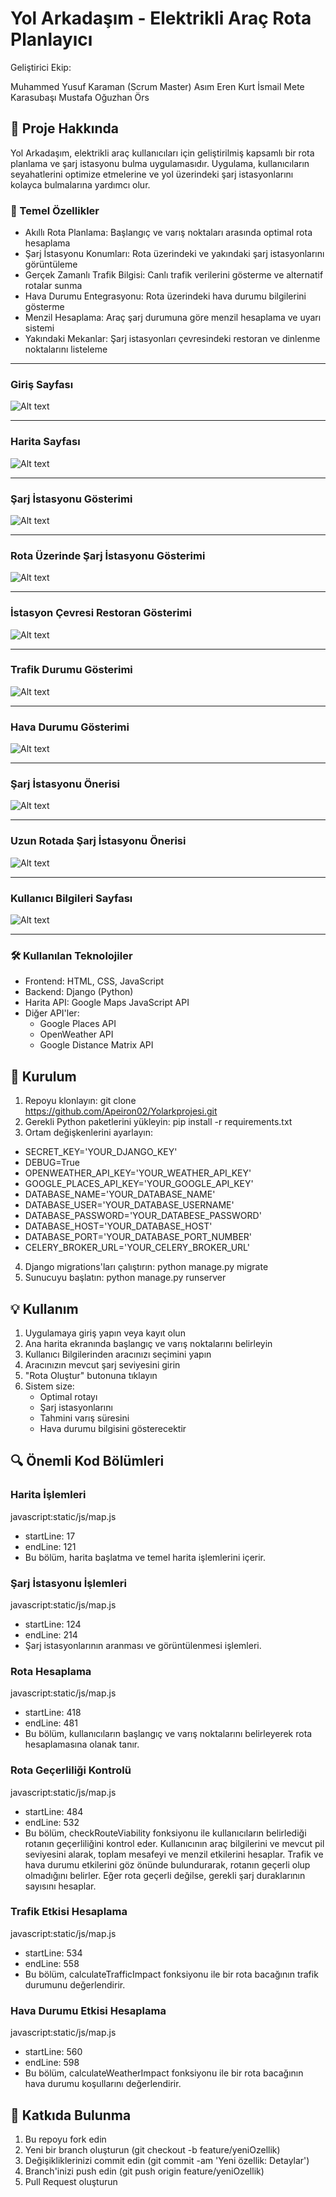 # Yol Arkadaşım - Elektrikli Araç Rota Planlayıcı

Geliştirici Ekip:

Muhammed Yusuf Karaman (Scrum Master)
Asım Eren Kurt
İsmail Mete Karasubaşı
Mustafa Oğuzhan Örs

## 📝 Proje Hakkında
Yol Arkadaşım, elektrikli araç kullanıcıları için geliştirilmiş kapsamlı bir rota planlama ve şarj istasyonu bulma uygulamasıdır. 
Uygulama, kullanıcıların seyahatlerini optimize etmelerine ve yol üzerindeki şarj istasyonlarını kolayca bulmalarına yardımcı olur.


### 🚗 Temel Özellikler
- Akıllı Rota Planlama: Başlangıç ve varış noktaları arasında optimal rota hesaplama
- Şarj İstasyonu Konumları: Rota üzerindeki ve yakındaki şarj istasyonlarını görüntüleme
- Gerçek Zamanlı Trafik Bilgisi: Canlı trafik verilerini gösterme ve alternatif rotalar sunma
- Hava Durumu Entegrasyonu: Rota üzerindeki hava durumu bilgilerini gösterme
- Menzil Hesaplama: Araç şarj durumuna göre menzil hesaplama ve uyarı sistemi
- Yakındaki Mekanlar: Şarj istasyonları çevresindeki restoran ve dinlenme noktalarını listeleme

------------------------------------------------------

### Giriş Sayfası

![ Alt text](Documents/ScreenShots/Giris_Sayfası.jpg)  [](Documents/ScreenShots/Giris_Sayfası.jpg)

-----------------------------------------------------

### Harita Sayfası

![ Alt text](Documents/ScreenShots/Harita_Sayfası.jpg)  [](Documents/ScreenShots/Harita_Sayfası.jpg)

-----------------------------------------------------

### Şarj İstasyonu Gösterimi

![ Alt text](Documents/ScreenShots/Sarj_Istasyon_Gosterim.jpg)  [](Documents/ScreenShots/Sarj_Istasyon_Gosterim.jpg)

-----------------------------------------------------

### Rota Üzerinde Şarj İstasyonu Gösterimi

![ Alt text](Documents/ScreenShots/Rota_İstasyon_Gosterim.jpg)  [](Documents/ScreenShots/Rota_İstasyon_Gosterim.jpg)

-----------------------------------------------------

### İstasyon Çevresi Restoran Gösterimi

![ Alt text](Documents/ScreenShots/Restoranlar_Gosterim.jpg)  [](Documents/ScreenShots/Restoranlar_Gosterim.jpg)

-----------------------------------------------------


### Trafik Durumu Gösterimi

![ Alt text](Documents/ScreenShots/Trafik_Gosterim.jpg)  [](Documents/ScreenShots/Trafik_Gosterim.jpg)

-----------------------------------------------------

### Hava Durumu Gösterimi

![ Alt text](Documents/ScreenShots/Hava_Durumu_Gosterim.jpg)  [](Documents/ScreenShots/Hava_Durumu_Gosterim.jpg)

-----------------------------------------------------

### Şarj İstasyonu Önerisi

![ Alt text](Documents/ScreenShots/Istasyon_Onerisi.jpg)  [](Documents/ScreenShots/Istasyon_Onerisi.jpg)

-----------------------------------------------------

### Uzun Rotada Şarj İstasyonu Önerisi

![ Alt text](Documents/ScreenShots/Istasyon_Onerisi_2.jpg)  [](Documents/ScreenShots/Istasyon_Onerisi_2.jpg)

-----------------------------------------------------

### Kullanıcı Bilgileri Sayfası

![ Alt text](Documents/ScreenShots/Kullanici_Bilgileri.jpg)  [](Documents/ScreenShots/Kullanici_Bilgileri.jpg)

-----------------------------------------------------

### 🛠 Kullanılan Teknolojiler
- Frontend: HTML, CSS, JavaScript
- Backend: Django (Python)
- Harita API: Google Maps JavaScript API
- Diğer API'ler: 
  - Google Places API
  - OpenWeather API
  - Google Distance Matrix API


## 🚀 Kurulum
1. Repoyu klonlayın: git clone https://github.com/Apeiron02/Yolarkprojesi.git
2. Gerekli Python paketlerini yükleyin: pip install -r requirements.txt
3. Ortam değişkenlerini ayarlayın:
- SECRET_KEY='YOUR_DJANGO_KEY'
- DEBUG=True
- OPENWEATHER_API_KEY='YOUR_WEATHER_API_KEY'
- GOOGLE_PLACES_API_KEY='YOUR_GOOGLE_API_KEY'
- DATABASE_NAME='YOUR_DATABASE_NAME'
- DATABASE_USER='YOUR_DATABASE_USERNAME'
- DATABASE_PASSWORD='YOUR_DATABESE_PASSWORD'
- DATABASE_HOST='YOUR_DATABASE_HOST'
- DATABASE_PORT='YOUR_DATABASE_PORT_NUMBER'
- CELERY_BROKER_URL='YOUR_CELERY_BROKER_URL'
4. Django migrations'ları çalıştırın: python manage.py migrate
5. Sunucuyu başlatın: python manage.py runserver


## 💡 Kullanım
1. Uygulamaya giriş yapın veya kayıt olun
2. Ana harita ekranında başlangıç ve varış noktalarını belirleyin
3. Kullanıcı Bilgilerinden aracınızı seçimini yapın
4. Aracınızın mevcut şarj seviyesini girin
5. "Rota Oluştur" butonuna tıklayın
6. Sistem size:
   - Optimal rotayı
   - Şarj istasyonlarını
   - Tahmini varış süresini
   - Hava durumu bilgisini gösterecektir


## 🔍 Önemli Kod Bölümleri

### Harita İşlemleri
javascript:static/js/map.js
- startLine: 17
- endLine: 121
- Bu bölüm, harita başlatma ve temel harita işlemlerini içerir.

### Şarj İstasyonu İşlemleri
javascript:static/js/map.js
- startLine: 124
- endLine: 214
- Şarj istasyonlarının aranması ve görüntülenmesi işlemleri.

### Rota Hesaplama
javascript:static/js/map.js
- startLine: 418
- endLine: 481
- Bu bölüm, kullanıcıların başlangıç ve varış noktalarını belirleyerek rota hesaplamasına olanak tanır.

### Rota Geçerliliği Kontrolü
javascript:static/js/map.js
- startLine: 484
- endLine: 532
- Bu bölüm, checkRouteViability fonksiyonu ile kullanıcıların belirlediği rotanın geçerliliğini kontrol eder. 
Kullanıcının araç bilgilerini ve mevcut pil seviyesini alarak, toplam mesafeyi ve menzil etkilerini hesaplar. 
Trafik ve hava durumu etkilerini göz önünde bulundurarak, rotanın geçerli olup olmadığını belirler. 
Eğer rota geçerli değilse, gerekli şarj duraklarının sayısını hesaplar.

### Trafik Etkisi Hesaplama
javascript:static/js/map.js
- startLine: 534
- endLine: 558
- Bu bölüm, calculateTrafficImpact fonksiyonu ile bir rota bacağının trafik durumunu değerlendirir. 

### Hava Durumu Etkisi Hesaplama
javascript:static/js/map.js
- startLine: 560
- endLine: 598
- Bu bölüm, calculateWeatherImpact fonksiyonu ile bir rota bacağının hava durumu koşullarını değerlendirir.

## 👥 Katkıda Bulunma
1. Bu repoyu fork edin
2. Yeni bir branch oluşturun (git checkout -b feature/yeniOzellik)
3. Değişikliklerinizi commit edin (git commit -am 'Yeni özellik: Detaylar')
4. Branch'inizi push edin (git push origin feature/yeniOzellik)
5. Pull Request oluşturun



